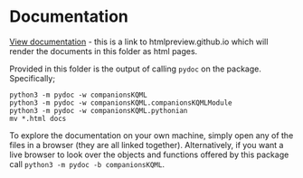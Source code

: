 # Documentation

[View documentation](https://htmlpreview.github.io/?https://raw.githubusercontent.com/SamuelHill/companionsKQML/master/docs/companionsKQML.html) - this is a link to htmlpreview.github.io which will render the documents in this folder as html pages.

Provided in this folder is the output of calling `pydoc` on the package. Specifically;
```
python3 -m pydoc -w companionsKQML
python3 -m pydoc -w companionsKQML.companionsKQMLModule
python3 -m pydoc -w companionsKQML.pythonian
mv *.html docs
```
To explore the documentation on your own machine, simply open any of the files in a browser (they are all linked together). Alternatively, if you want a live browser to look over the objects and functions offered by this package call `python3 -m pydoc -b companionsKQML`.
